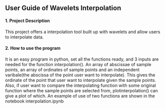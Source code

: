 ## User Guide of Wavelets Interpolation

#### 1. Project Description
This project offers a interpolation tool built up with wavelets and allow users to interpolate data.

#### 2. How to use the program
It is an easy program in python, set all the functions ready, and 3 inputs are needed for the function interpolation(). An array of abscissae of sample points, an array of ordinates of sample points and an independent varibale(the abscissa of the point user want to interpolate). This gives the ordinate of the point that user want to interpolate given the sample points.
Also, if user want to compare the interpolating function with some original function where the sample points are selected from, plotinterpolation() can give a plot of which. An example of use of two functions are shown in the notebook interpolation.ipynb








 

